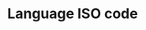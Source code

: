 ---
title: 'Language ISO code'
field: 'dcterms.language'
slug: 'global-language-iso-code'
description: 'Official 2 letter ISO language code of the resource'
comment: 'select from control list'
required: False
vocabulary: 'vocabulary.txt'
module: 'Form'
cluster: 'Global'
policy: 'Controlled value. Single select from control list.'
layout: 'home'
---
